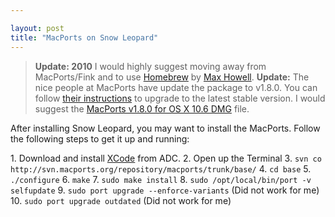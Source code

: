 ```yaml
---

layout: post
title: "MacPorts on Snow Leopard"
---
```


> **Update: 2010** I would highly suggest moving away from MacPorts/Fink and to use [Homebrew](http://mxcl.github.com/homebrew/) by [Max Howell](http://methylblue.com/).
> **Update:** The nice people at MacPorts have update the package to v1.8.0. You can follow [their instructions](http://trac.macports.org/post/macports-180-now-available/) to upgrade to the latest stable version. I would suggest the [MacPorts v1.8.0 for OS X 10.6 DMG](http://distfiles.macports.org/MacPorts/MacPorts-1.8.0-10.6-SnowLeopard.dmg) file.

After installing Snow Leopard, you may want to install the MacPorts. Follow the following steps to get it up and running:

1\. Download and install [XCode](http://developer.apple.com/mac/) from ADC.
2\. Open up the Terminal
3\. `svn co http://svn.macports.org/repository/macports/trunk/base/`
4\. `cd base`
5\. `./configure`
6\. `make`
7\. `sudo make install`
8\. `sudo /opt/local/bin/port -v selfupdate`
9\. `sudo port upgrade --enforce-variants` (Did not work for me)
10\. `sudo port upgrade outdated` (Did not work for me)
